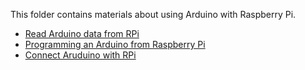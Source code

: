 This folder contains materials about using Arduino with Raspberry Pi.
+ [Read Arduino data from RPi](https://www.youtube.com/watch?v=YYAsh7HUNNQ)
+ [Programming an Arduino from Raspberry Pi](https://www.youtube.com/watch?v=mfIacE-SPvg)
+ [Connect Aruduino with RPi](https://conoroneill.net/2013/06/05/connecting-an-arduino-to-raspberry-pi-for-the-best-of-both-worlds/)